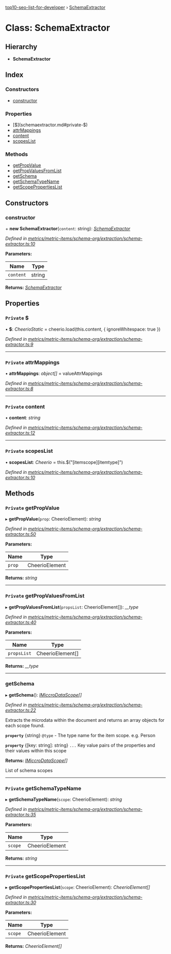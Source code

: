 [top10-seo-list-for-developer](../README.md) › [SchemaExtractor](schemaextractor.md)

# Class: SchemaExtractor

## Hierarchy

* **SchemaExtractor**

## Index

### Constructors

* [constructor](schemaextractor.md#constructor)

### Properties

* [$](schemaextractor.md#private-$)
* [attrMappings](schemaextractor.md#private-attrmappings)
* [content](schemaextractor.md#private-content)
* [scopesList](schemaextractor.md#private-scopeslist)

### Methods

* [getPropValue](schemaextractor.md#private-getpropvalue)
* [getPropValuesFromList](schemaextractor.md#private-getpropvaluesfromlist)
* [getSchema](schemaextractor.md#getschema)
* [getSchemaTypeName](schemaextractor.md#private-getschematypename)
* [getScopePropertiesList](schemaextractor.md#private-getscopepropertieslist)

## Constructors

###  constructor

\+ **new SchemaExtractor**(`content`: string): *[SchemaExtractor](schemaextractor.md)*

*Defined in [metrics/metric-items/schema-org/extraction/schema-extractor.ts:10](https://github.com/deepcrawl/top10-seo-list-for-developer/blob/a94cda7/src/metrics/metric-items/schema-org/extraction/schema-extractor.ts#L10)*

**Parameters:**

Name | Type |
------ | ------ |
`content` | string |

**Returns:** *[SchemaExtractor](schemaextractor.md)*

## Properties

### `Private` $

• **$**: *CheerioStatic* =  cheerio.load(this.content, { ignoreWhitespace: true })

*Defined in [metrics/metric-items/schema-org/extraction/schema-extractor.ts:9](https://github.com/deepcrawl/top10-seo-list-for-developer/blob/a94cda7/src/metrics/metric-items/schema-org/extraction/schema-extractor.ts#L9)*

___

### `Private` attrMappings

• **attrMappings**: *object[]* =  valueAttrMappings

*Defined in [metrics/metric-items/schema-org/extraction/schema-extractor.ts:8](https://github.com/deepcrawl/top10-seo-list-for-developer/blob/a94cda7/src/metrics/metric-items/schema-org/extraction/schema-extractor.ts#L8)*

___

### `Private` content

• **content**: *string*

*Defined in [metrics/metric-items/schema-org/extraction/schema-extractor.ts:12](https://github.com/deepcrawl/top10-seo-list-for-developer/blob/a94cda7/src/metrics/metric-items/schema-org/extraction/schema-extractor.ts#L12)*

___

### `Private` scopesList

• **scopesList**: *Cheerio* =  this.$("[itemscope][itemtype]")

*Defined in [metrics/metric-items/schema-org/extraction/schema-extractor.ts:10](https://github.com/deepcrawl/top10-seo-list-for-developer/blob/a94cda7/src/metrics/metric-items/schema-org/extraction/schema-extractor.ts#L10)*

## Methods

### `Private` getPropValue

▸ **getPropValue**(`prop`: CheerioElement): *string*

*Defined in [metrics/metric-items/schema-org/extraction/schema-extractor.ts:50](https://github.com/deepcrawl/top10-seo-list-for-developer/blob/a94cda7/src/metrics/metric-items/schema-org/extraction/schema-extractor.ts#L50)*

**Parameters:**

Name | Type |
------ | ------ |
`prop` | CheerioElement |

**Returns:** *string*

___

### `Private` getPropValuesFromList

▸ **getPropValuesFromList**(`propsList`: CheerioElement[]): *__type*

*Defined in [metrics/metric-items/schema-org/extraction/schema-extractor.ts:40](https://github.com/deepcrawl/top10-seo-list-for-developer/blob/a94cda7/src/metrics/metric-items/schema-org/extraction/schema-extractor.ts#L40)*

**Parameters:**

Name | Type |
------ | ------ |
`propsList` | CheerioElement[] |

**Returns:** *__type*

___

###  getSchema

▸ **getSchema**(): *[IMiccroDataScope](../interfaces/imiccrodatascope.md)[]*

*Defined in [metrics/metric-items/schema-org/extraction/schema-extractor.ts:22](https://github.com/deepcrawl/top10-seo-list-for-developer/blob/a94cda7/src/metrics/metric-items/schema-org/extraction/schema-extractor.ts#L22)*

Extracts the microdata within the document and returns an array objects for each scope found.

**`property`** {string} `@type` - The type name for the item scope. e.g. Person

**`property`** {[key: string]: string} `...` Key value pairs of the properties and their values within this scope

**Returns:** *[IMiccroDataScope](../interfaces/imiccrodatascope.md)[]*

List of schema scopes

___

### `Private` getSchemaTypeName

▸ **getSchemaTypeName**(`scope`: CheerioElement): *string*

*Defined in [metrics/metric-items/schema-org/extraction/schema-extractor.ts:35](https://github.com/deepcrawl/top10-seo-list-for-developer/blob/a94cda7/src/metrics/metric-items/schema-org/extraction/schema-extractor.ts#L35)*

**Parameters:**

Name | Type |
------ | ------ |
`scope` | CheerioElement |

**Returns:** *string*

___

### `Private` getScopePropertiesList

▸ **getScopePropertiesList**(`scope`: CheerioElement): *CheerioElement[]*

*Defined in [metrics/metric-items/schema-org/extraction/schema-extractor.ts:30](https://github.com/deepcrawl/top10-seo-list-for-developer/blob/a94cda7/src/metrics/metric-items/schema-org/extraction/schema-extractor.ts#L30)*

**Parameters:**

Name | Type |
------ | ------ |
`scope` | CheerioElement |

**Returns:** *CheerioElement[]*
